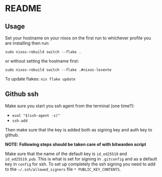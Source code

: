 # README

## Usage
Set your hostname on your nixos on the first run to whichever profile you are installing then run:

`sudo nixos-rebuild switch --flake .`

or without setting the hostname first:

`sudo nixos-rebuild switch --flake .#nixos-levente`

To update flakes: `nix flake update`

## Github ssh

Make sure you start you ssh agent from the terminal (one time?):
* `eval "$(ssh-agent -s)"`
* `ssh-add`

Then make sure that the key is added both as signing key and auth key to github.

**NOTE: Following steps should be taken care of with bitwarden script**


Make sure that the name of the default key is `id_ed25519` and `id_ed25519.pub`. This is what is set for signing in `.gitconfig` and as a default key in `config` for ssh.
To set up completely the ssh signing you need to add to the `~/.ssh/allowed_signers` file `* PUBLIC_KEY_CONTENTS`.
